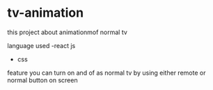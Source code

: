 # tv-animation
this project about animationmof normal tv

language used
-react js
- css

feature
 you can turn on and of as normal tv by using either remote or normal button on screen
